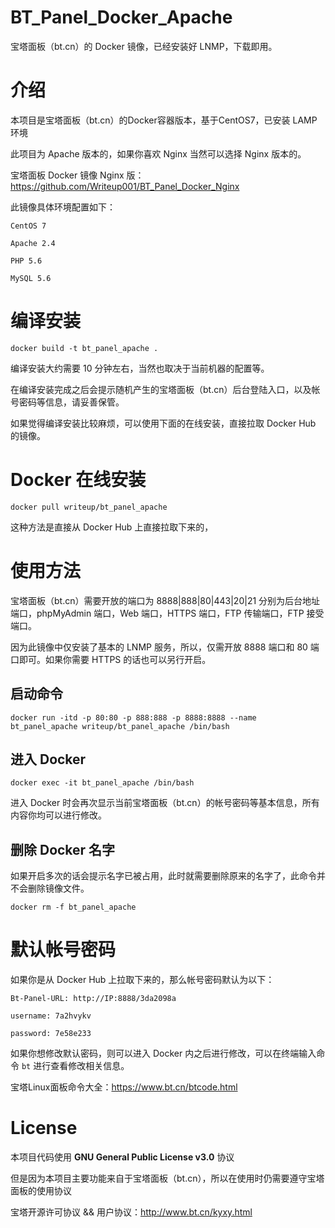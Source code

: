 # BT_Panel_Docker_Apache
宝塔面板（bt.cn）的 Docker 镜像，已经安装好 LNMP，下载即用。

# 介绍
本项目是宝塔面板（bt.cn）的Docker容器版本，基于CentOS7，已安装 LAMP 环境

此项目为 Apache 版本的，如果你喜欢 Nginx 当然可以选择 Nginx 版本的。

宝塔面板 Docker 镜像 Nginx 版：https://github.com/Writeup001/BT_Panel_Docker_Nginx

此镜像具体环境配置如下：
```
CentOS 7

Apache 2.4

PHP 5.6

MySQL 5.6
```

# 编译安装
```
docker build -t bt_panel_apache .
```
编译安装大约需要 10 分钟左右，当然也取决于当前机器的配置等。

在编译安装完成之后会提示随机产生的宝塔面板（bt.cn）后台登陆入口，以及帐号密码等信息，请妥善保管。

如果觉得编译安装比较麻烦，可以使用下面的在线安装，直接拉取 Docker Hub 的镜像。

# Docker 在线安装
```
docker pull writeup/bt_panel_apache
```
这种方法是直接从 Docker Hub 上直接拉取下来的，

# 使用方法
宝塔面板（bt.cn）需要开放的端口为 8888|888|80|443|20|21 分别为后台地址端口，phpMyAdmin 端口，Web 端口，HTTPS 端口，FTP 传输端口，FTP 接受端口。

因为此镜像中仅安装了基本的 LNMP 服务，所以，仅需开放 8888 端口和 80 端口即可。如果你需要 HTTPS 的话也可以另行开启。

## 启动命令
```
docker run -itd -p 80:80 -p 888:888 -p 8888:8888 --name bt_panel_apache writeup/bt_panel_apache /bin/bash
```
## 进入 Docker
```
docker exec -it bt_panel_apache /bin/bash
```
进入 Docker 时会再次显示当前宝塔面板（bt.cn）的帐号密码等基本信息，所有内容你均可以进行修改。

## 删除 Docker 名字
如果开启多次的话会提示名字已被占用，此时就需要删除原来的名字了，此命令并不会删除镜像文件。
```
docker rm -f bt_panel_apache
```

# 默认帐号密码
如果你是从 Docker Hub 上拉取下来的，那么帐号密码默认为以下：
```
Bt-Panel-URL: http://IP:8888/3da2098a

username: 7a2hvykv

password: 7e58e233
```
如果你想修改默认密码，则可以进入 Docker 内之后进行修改，可以在终端输入命令 ```bt``` 进行查看修改相关信息。

宝塔Linux面板命令大全：https://www.bt.cn/btcode.html


# License
本项目代码使用 **GNU General Public License v3.0** 协议

但是因为本项目主要功能来自于宝塔面板（bt.cn），所以在使用时仍需要遵守宝塔面板的使用协议

宝塔开源许可协议 && 用户协议：http://www.bt.cn/kyxy.html

